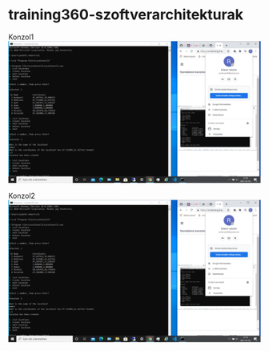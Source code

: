 # training360-szoftverarchitekturak

Konzol1
![](https://github.com/Robi44/training360-szoftverarchitekturak/blob/main/konzol1.png)

Konzol2
![](https://github.com/Robi44/training360-szoftverarchitekturak/blob/main/konzol1.png)
